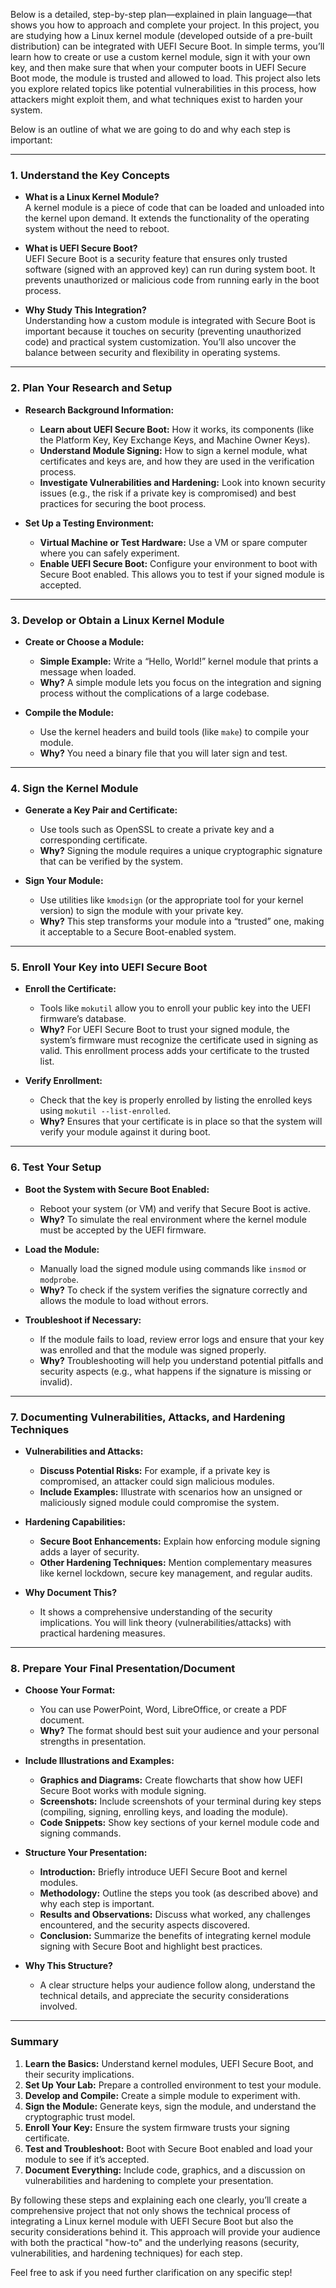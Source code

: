Below is a detailed, step-by-step plan—explained in plain language—that shows you how to approach and complete your project. In this project, you are studying how a Linux kernel module (developed outside of a pre-built distribution) can be integrated with UEFI Secure Boot. In simple terms, you’ll learn how to create or use a custom kernel module, sign it with your own key, and then make sure that when your computer boots in UEFI Secure Boot mode, the module is trusted and allowed to load. This project also lets you explore related topics like potential vulnerabilities in this process, how attackers might exploit them, and what techniques exist to harden your system.

Below is an outline of what we are going to do and why each step is important:

---

### 1. **Understand the Key Concepts**

- **What is a Linux Kernel Module?**  
  A kernel module is a piece of code that can be loaded and unloaded into the kernel upon demand. It extends the functionality of the operating system without the need to reboot.

- **What is UEFI Secure Boot?**  
  UEFI Secure Boot is a security feature that ensures only trusted software (signed with an approved key) can run during system boot. It prevents unauthorized or malicious code from running early in the boot process.

- **Why Study This Integration?**  
  Understanding how a custom module is integrated with Secure Boot is important because it touches on security (preventing unauthorized code) and practical system customization. You’ll also uncover the balance between security and flexibility in operating systems.

---

### 2. **Plan Your Research and Setup**

- **Research Background Information:**  
  - **Learn about UEFI Secure Boot:** How it works, its components (like the Platform Key, Key Exchange Keys, and Machine Owner Keys).  
  - **Understand Module Signing:** How to sign a kernel module, what certificates and keys are, and how they are used in the verification process.
  - **Investigate Vulnerabilities and Hardening:** Look into known security issues (e.g., the risk if a private key is compromised) and best practices for securing the boot process.

- **Set Up a Testing Environment:**  
  - **Virtual Machine or Test Hardware:** Use a VM or spare computer where you can safely experiment.  
  - **Enable UEFI Secure Boot:** Configure your environment to boot with Secure Boot enabled. This allows you to test if your signed module is accepted.

---

### 3. **Develop or Obtain a Linux Kernel Module**

- **Create or Choose a Module:**  
  - **Simple Example:** Write a “Hello, World!” kernel module that prints a message when loaded.  
  - **Why?** A simple module lets you focus on the integration and signing process without the complications of a large codebase.

- **Compile the Module:**  
  - Use the kernel headers and build tools (like `make`) to compile your module.
  - **Why?** You need a binary file that you will later sign and test.

---

### 4. **Sign the Kernel Module**

- **Generate a Key Pair and Certificate:**  
  - Use tools such as OpenSSL to create a private key and a corresponding certificate.  
  - **Why?** Signing the module requires a unique cryptographic signature that can be verified by the system.

- **Sign Your Module:**  
  - Use utilities like `kmodsign` (or the appropriate tool for your kernel version) to sign the module with your private key.
  - **Why?** This step transforms your module into a “trusted” one, making it acceptable to a Secure Boot-enabled system.

---

### 5. **Enroll Your Key into UEFI Secure Boot**

- **Enroll the Certificate:**  
  - Tools like `mokutil` allow you to enroll your public key into the UEFI firmware’s database.
  - **Why?** For UEFI Secure Boot to trust your signed module, the system’s firmware must recognize the certificate used in signing as valid. This enrollment process adds your certificate to the trusted list.

- **Verify Enrollment:**  
  - Check that the key is properly enrolled by listing the enrolled keys using `mokutil --list-enrolled`.
  - **Why?** Ensures that your certificate is in place so that the system will verify your module against it during boot.

---

### 6. **Test Your Setup**

- **Boot the System with Secure Boot Enabled:**  
  - Reboot your system (or VM) and verify that Secure Boot is active.
  - **Why?** To simulate the real environment where the kernel module must be accepted by the UEFI firmware.

- **Load the Module:**  
  - Manually load the signed module using commands like `insmod` or `modprobe`.
  - **Why?** To check if the system verifies the signature correctly and allows the module to load without errors.

- **Troubleshoot if Necessary:**  
  - If the module fails to load, review error logs and ensure that your key was enrolled and that the module was signed properly.
  - **Why?** Troubleshooting will help you understand potential pitfalls and security aspects (e.g., what happens if the signature is missing or invalid).

---

### 7. **Documenting Vulnerabilities, Attacks, and Hardening Techniques**

- **Vulnerabilities and Attacks:**  
  - **Discuss Potential Risks:** For example, if a private key is compromised, an attacker could sign malicious modules.  
  - **Include Examples:** Illustrate with scenarios how an unsigned or maliciously signed module could compromise the system.

- **Hardening Capabilities:**  
  - **Secure Boot Enhancements:** Explain how enforcing module signing adds a layer of security.  
  - **Other Hardening Techniques:** Mention complementary measures like kernel lockdown, secure key management, and regular audits.
  
- **Why Document This?**  
  - It shows a comprehensive understanding of the security implications. You will link theory (vulnerabilities/attacks) with practical hardening measures.

---

### 8. **Prepare Your Final Presentation/Document**

- **Choose Your Format:**  
  - You can use PowerPoint, Word, LibreOffice, or create a PDF document.  
  - **Why?** The format should best suit your audience and your personal strengths in presentation.

- **Include Illustrations and Examples:**  
  - **Graphics and Diagrams:** Create flowcharts that show how UEFI Secure Boot works with module signing.  
  - **Screenshots:** Include screenshots of your terminal during key steps (compiling, signing, enrolling keys, and loading the module).  
  - **Code Snippets:** Show key sections of your kernel module code and signing commands.

- **Structure Your Presentation:**  
  - **Introduction:** Briefly introduce UEFI Secure Boot and kernel modules.
  - **Methodology:** Outline the steps you took (as described above) and why each step is important.
  - **Results and Observations:** Discuss what worked, any challenges encountered, and the security aspects discovered.
  - **Conclusion:** Summarize the benefits of integrating kernel module signing with Secure Boot and highlight best practices.

- **Why This Structure?**  
  - A clear structure helps your audience follow along, understand the technical details, and appreciate the security considerations involved.

---

### Summary

1. **Learn the Basics:** Understand kernel modules, UEFI Secure Boot, and their security implications.  
2. **Set Up Your Lab:** Prepare a controlled environment to test your module.  
3. **Develop and Compile:** Create a simple module to experiment with.  
4. **Sign the Module:** Generate keys, sign the module, and understand the cryptographic trust model.  
5. **Enroll Your Key:** Ensure the system firmware trusts your signing certificate.  
6. **Test and Troubleshoot:** Boot with Secure Boot enabled and load your module to see if it’s accepted.  
7. **Document Everything:** Include code, graphics, and a discussion on vulnerabilities and hardening to complete your presentation.

By following these steps and explaining each one clearly, you’ll create a comprehensive project that not only shows the technical process of integrating a Linux kernel module with UEFI Secure Boot but also the security considerations behind it. This approach will provide your audience with both the practical "how-to" and the underlying reasons (security, vulnerabilities, and hardening techniques) for each step.

Feel free to ask if you need further clarification on any specific step!
